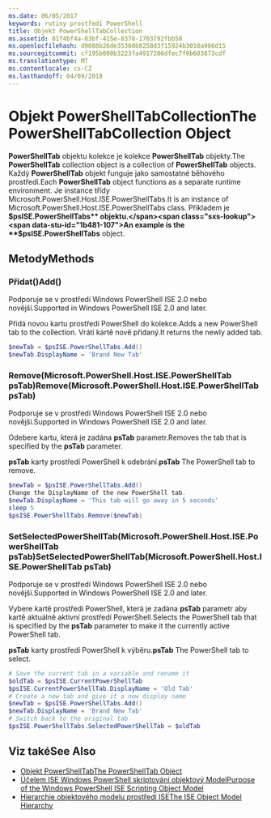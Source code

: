 ```yaml
---
ms.date: 06/05/2017
keywords: rutiny prostředí PowerShell
title: Objekt PowerShellTabCollection
ms.assetid: 81f4bf4a-83bf-415e-8378-1703792fbb58
ms.openlocfilehash: d9088b26de35360b8258d3f15924b3010a986d15
ms.sourcegitcommit: cf195b090b3223fa4917206dfec7f0b603873cdf
ms.translationtype: MT
ms.contentlocale: cs-CZ
ms.lasthandoff: 04/09/2018
---
```

# <a name="the-powershelltabcollection-object"></a><span data-ttu-id="1b481-103">Objekt PowerShellTabCollection</span><span class="sxs-lookup"><span data-stu-id="1b481-103">The PowerShellTabCollection Object</span></span>

<span data-ttu-id="1b481-104">**PowerShellTab** objektu kolekce je kolekce **PowerShellTab** objekty.</span><span class="sxs-lookup"><span data-stu-id="1b481-104">The **PowerShellTab** collection object is a collection of **PowerShellTab** objects.</span></span> <span data-ttu-id="1b481-105">Každý **PowerShellTab** objekt funguje jako samostatné běhového prostředí.</span><span class="sxs-lookup"><span data-stu-id="1b481-105">Each **PowerShellTab** object functions as a separate runtime environment.</span></span> <span data-ttu-id="1b481-106">Je instance třídy Microsoft.PowerShell.Host.ISE.PowerShellTabs.</span><span class="sxs-lookup"><span data-stu-id="1b481-106">It is an instance of Microsoft.PowerShell.Host.ISE.PowerShellTabs class.</span></span> <span data-ttu-id="1b481-107">Příkladem je **$psISE.PowerShellTabs** objektu.</span><span class="sxs-lookup"><span data-stu-id="1b481-107">An example is the **$psISE.PowerShellTabs** object.</span></span>

## <a name="methods"></a><span data-ttu-id="1b481-108">Metody</span><span class="sxs-lookup"><span data-stu-id="1b481-108">Methods</span></span>

### <a name="add"></a><span data-ttu-id="1b481-109">Přidat\(\)</span><span class="sxs-lookup"><span data-stu-id="1b481-109">Add\(\)</span></span>

<span data-ttu-id="1b481-110">Podporuje se v prostředí Windows PowerShell ISE 2.0 nebo novější.</span><span class="sxs-lookup"><span data-stu-id="1b481-110">Supported in Windows PowerShell ISE 2.0 and later.</span></span>

<span data-ttu-id="1b481-111">Přidá novou kartu prostředí PowerShell do kolekce.</span><span class="sxs-lookup"><span data-stu-id="1b481-111">Adds a new PowerShell tab to the collection.</span></span> <span data-ttu-id="1b481-112">Vrátí kartě nově přidaný.</span><span class="sxs-lookup"><span data-stu-id="1b481-112">It returns the newly added tab.</span></span>

```powershell
$newTab = $psISE.PowerShellTabs.Add()
$newTab.DisplayName = 'Brand New Tab'
```

### <a name="removemicrosoftpowershellhostisepowershelltab-pstab"></a><span data-ttu-id="1b481-113">Remove\(Microsoft.PowerShell.Host.ISE.PowerShellTab psTab\)</span><span class="sxs-lookup"><span data-stu-id="1b481-113">Remove\(Microsoft.PowerShell.Host.ISE.PowerShellTab psTab\)</span></span>

<span data-ttu-id="1b481-114">Podporuje se v prostředí Windows PowerShell ISE 2.0 nebo novější.</span><span class="sxs-lookup"><span data-stu-id="1b481-114">Supported in Windows PowerShell ISE 2.0 and later.</span></span>

<span data-ttu-id="1b481-115">Odebere kartu, která je zadána **psTab** parametr.</span><span class="sxs-lookup"><span data-stu-id="1b481-115">Removes the tab that is specified by the **psTab** parameter.</span></span>

<span data-ttu-id="1b481-116">**psTab** karty prostředí PowerShell k odebrání.</span><span class="sxs-lookup"><span data-stu-id="1b481-116">**psTab** The PowerShell tab to remove.</span></span>

```powershell
$newTab = $psISE.PowerShellTabs.Add()
Change the DisplayName of the new PowerShell tab.
$newTab.DisplayName = 'This tab will go away in 5 seconds'
sleep 5
$psISE.PowerShellTabs.Remove($newTab)
```

### <a name="setselectedpowershelltabmicrosoftpowershellhostisepowershelltab-pstab"></a><span data-ttu-id="1b481-117">SetSelectedPowerShellTab\(Microsoft.PowerShell.Host.ISE.PowerShellTab psTab\)</span><span class="sxs-lookup"><span data-stu-id="1b481-117">SetSelectedPowerShellTab\(Microsoft.PowerShell.Host.ISE.PowerShellTab psTab\)</span></span>

<span data-ttu-id="1b481-118">Podporuje se v prostředí Windows PowerShell ISE 2.0 nebo novější.</span><span class="sxs-lookup"><span data-stu-id="1b481-118">Supported in Windows PowerShell ISE 2.0 and later.</span></span>

<span data-ttu-id="1b481-119">Vybere kartě prostředí PowerShell, která je zadána **psTab** parametr aby kartě aktuálně aktivní prostředí PowerShell.</span><span class="sxs-lookup"><span data-stu-id="1b481-119">Selects the PowerShell tab that is specified by the **psTab** parameter to make it the currently active PowerShell tab.</span></span>

<span data-ttu-id="1b481-120">**psTab** karty prostředí PowerShell k výběru.</span><span class="sxs-lookup"><span data-stu-id="1b481-120">**psTab** The PowerShell tab to select.</span></span>

```powershell
# Save the current tab in a variable and rename it
$oldTab = $psISE.CurrentPowerShellTab
$psISE.CurrentPowerShellTab.DisplayName = 'Old Tab'
# Create a new tab and give it a new display name
$newTab = $psISE.PowerShellTabs.Add()
$newTab.DisplayName = 'Brand New Tab'
# Switch back to the original tab
$psISE.PowerShellTabs.SelectedPowerShellTab = $oldTab
```

## <a name="see-also"></a><span data-ttu-id="1b481-121">Viz také</span><span class="sxs-lookup"><span data-stu-id="1b481-121">See Also</span></span>

- [<span data-ttu-id="1b481-122">Objekt PowerShellTab</span><span class="sxs-lookup"><span data-stu-id="1b481-122">The PowerShellTab Object</span></span>](The-PowerShellTab-Object.md)
- [<span data-ttu-id="1b481-123">Účelem ISE Windows PowerShell skriptování objektový Model</span><span class="sxs-lookup"><span data-stu-id="1b481-123">Purpose of the Windows PowerShell ISE Scripting Object Model</span></span>](Purpose-of-the-Windows-PowerShell-ISE-Scripting-Object-Model.md)
- [<span data-ttu-id="1b481-124">Hierarchie objektového modelu prostředí ISE</span><span class="sxs-lookup"><span data-stu-id="1b481-124">The ISE Object Model Hierarchy</span></span>](The-ISE-Object-Model-Hierarchy.md)
